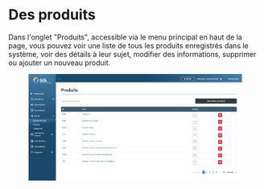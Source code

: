 # Des produits

Dans l'onglet "Produits", accessible via le menu principal en haut de la page, vous pouvez voir une liste de tous les produits enregistrés dans le système, voir des détails à leur sujet, modifier des informations, supprimer ou ajouter un nouveau produit.

<figure><img src="../../../../.gitbook/assets/prod.png" alt=""><figcaption></figcaption></figure>

